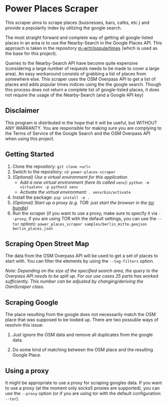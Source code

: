 # Power Places Scraper

This scraper aims to scrape places (buisnesses, bars, cafés, etc.) and provide
a popularity index by utilizing the google search.

The most straight forward and complete way of getting all google-listed places
in an area is to use the Nearby-Search in the Google Places API. This approach
is taken in the repository [m-wrtr/populartimes](https://github.com/m-wrzr/populartimes)
(which is used as the base for this project).

Queries to the Nearby-Search API have become quite expensive (considering a
large number of requests needs to be made to cover a large area). An easy
workaround consists of grabbing a list of places from somewhere else. This
scraper uses the OSM Overpass API to get a list of places and adds popular
times indices using the the google search. Though this process does not return
a complete list of google-listed places, it does not require the usage of the
Nearby-Search (and a Google API key)


## Disclaimer

This program is distributed in the hope that it will be useful, but WITHOUT ANY
WARRANTY. You are responsible for making sure you are complying to the Terms of
Service of the Google Search and the OSM Overpass API when using this project.



## Getting Started

1. Clone the repository:
  `git clone <url>`
2. Switch to the repository:
  `cd power-places-scraper`
3. *(Optional) Use a virtual environment for this application*
    * *Add a new virtual environment (here its called `venv`):*
    `python -m virtualenv -p python3 venv`
    * *Activate the virtual environment:*
    `. venv/bin/activate`
4. Install the package:
  `pip install -e .`
5. *(Optional) Start up a proxy (e.g. TOR: just start the browser in the [tor bundle][tor_browser])*
6. Run the scraper (if you want to use a proxy, make sure to specify it via `--proxy`; if you are using TOR with the default settings, you can use the `--tor` option):
  `power_places_scraper samples/berlin_mitte.geojson berlin_places.json`

## Scraping Open Street Map

The data from the OSM Overpass API will be used to get a set of places to start with. You can filter the elements by using the `--tag-filters` option.

*Note: Depending on the size of the specified search area, the query to the
Overpass API needs to be split up. For our use cases 25 parts has worked
sufficiently. This number can be adjusted by changing/deriving the OsmScraper
class.*

## Scraping Google



The place resulting from the google does not necessarily match the
OSM place that was supposed to be looked up. There are two possuble ways of
resolvin this issue:

 1. Just ignore the OSM data and remove all duplicates from the google data.

 2. Do some kind of matching between the OSM place and the resulting
    Google Place.


## Using a proxy

It might be appropriate to use a proxy for scraping googles data. If you want to use a proxy (at the moment only socks5 proxies are supported), you can use the `--proxy` option (or if you are using tor with the default configuration: `--tor`).

[tor_browser]: https://www.torproject.org/download/ "Tor Browser Download Page"
